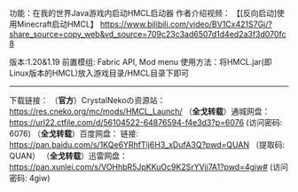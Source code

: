 功能：在我的世界Java游戏内启动HMCL启动器
作者介绍视频：    【[反向启动]使用Minecraft启动HMCL】 
https://www.bilibili.com/video/BV1Cx421S7Gj/?share_source=copy_web&vd_source=709c23c3ad6507d1d4ed2a3f3d070fc8

版本:1.20&1.19
前置模组: Fabric API, Mod menu
使用方法：将HMCL.jar(即Linux版本的HMCL)放入游戏目录/HMCL目录下即可
***
下载链接：
（**官方**）CrystalNekoの资源站：
https://res.cneko.org/mc/mods/HMCL_Launch/
（**全戈转载**）通城网盘：
https://url22.ctfile.com/d/56104522-64876594-f4e3d3?p=6076 (访问密码: 6076)
（**全戈转载**）百度网盘：
链接: https://pan.baidu.com/s/1KQe6YRhfTlj6H3_xDufA3Q?pwd=QUAN （提取码: QUAN）
（**全戈转载**）迅雷网盘：
https://pan.xunlei.com/s/VOHhbR5JpKKuOc9K2SrYVjj7A1?pwd=4giw# (访问密码: 4giw)